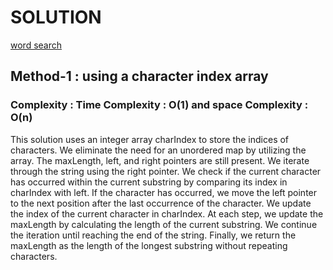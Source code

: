 # SOLUTION

[word search](https://leetcode.com/problems/word-search/)

## Method-1 : using a character index array

### Complexity : Time Complexity : O(1) and space Complexity : O(n)


This solution uses an integer array charIndex to store the indices of characters.
We eliminate the need for an unordered map by utilizing the array.
The maxLength, left, and right pointers are still present.
We iterate through the string using the right pointer.
We check if the current character has occurred within the current substring by comparing its index in charIndex with left.
If the character has occurred, we move the left pointer to the next position after the last occurrence of the character.
We update the index of the current character in charIndex.
At each step, we update the maxLength by calculating the length of the current substring.
We continue the iteration until reaching the end of the string.
Finally, we return the maxLength as the length of the longest substring without repeating characters.

